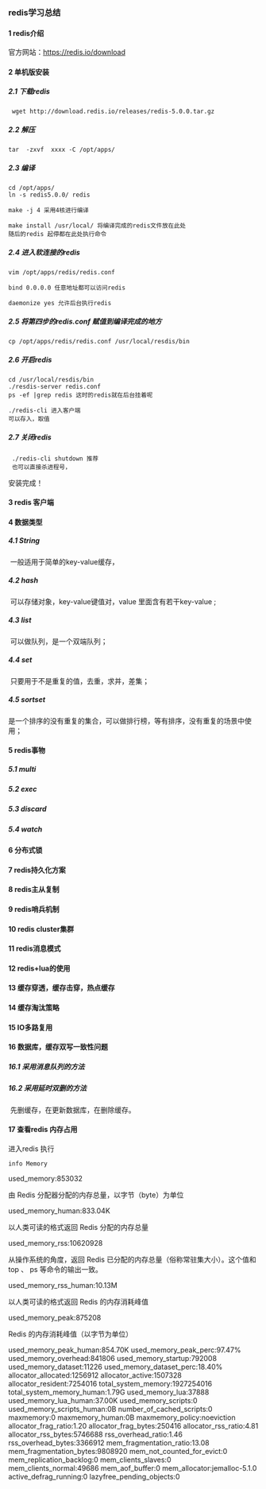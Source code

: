 ### redis学习总结

#### 1 redis介绍

官方网站：https://redis.io/download

#### 2 单机版安装

##### 2.1 下载redis

```shell
 wget http://download.redis.io/releases/redis-5.0.0.tar.gz
```

##### 2.2 解压

```shell
tar  -zxvf  xxxx -C /opt/apps/
```

##### 2.3 编译

```shell
cd /opt/apps/
ln -s redis5.0.0/ redis

make -j 4 采用4核进行编译

make install /usr/local/ 将编译完成的redis文件放在此处
随后的redis 起停都在此处执行命令

```

##### 2.4 进入软连接的redis

```shell
vim /opt/apps/redis/redis.conf

bind 0.0.0.0 任意地址都可以访问redis

daemonize yes 允许后台执行redis
```

##### 2.5  将第四步的redis.conf 赋值到编译完成的地方

```shell
cp /opt/apps/redis/redis.conf /usr/local/resdis/bin
```

##### 2.6  开启redis 

```shell
cd /usr/local/resdis/bin
./resdis-server redis.conf 
ps -ef |grep redis 这时的redis就在后台挂着呢

./redis-cli 进入客户端
可以存入，取值

```

##### 2.7 关闭redis

```shell
 ./redis-cli shutdown 推荐
 也可以直接杀进程号，
```

 安装完成！

#### 3 redis 客户端

#### 4 数据类型

##### 4.1 String

​	一般适用于简单的key-value缓存，

##### 4.2 hash

​	可以存储对象，key-value键值对，value 里面含有若干key-value ;	

##### 4.3 list

​	可以做队列，是一个双端队列；	

##### 4.4 set

​	只要用于不是重复的值，去重，求并，差集；

##### 4.5 sortset

​	是一个排序的没有重复的集合，可以做排行榜，等有排序，没有重复的场景中使用；

#### 5 redis事物

##### 5.1 multi

##### 5.2 exec

##### 5.3 discard

##### 5.4 watch

#### 6 分布式锁

#### 7 redis持久化方案

#### 8 redis主从复制

#### 9 redis哨兵机制

#### 10 redis cluster集群

#### 11 redis消息模式

#### 12 redis+lua的使用

#### 13 缓存穿透，缓存击穿，热点缓存

#### 14 缓存淘汰策略

#### 15 IO多路复用

#### 16 数据库，缓存双写一致性问题

##### 16.1 采用消息队列的方法

##### 16.2 采用延时双删的方法

​			先删缓存，在更新数据库，在删除缓存。



#### 17 查看redis 内存占用

进入redis 执行

```shell
info Memory
```

used_memory:853032

由 Redis 分配器分配的内存总量，以字节（byte）为单位

used_memory_human:833.04K

以人类可读的格式返回 Redis 分配的内存总量

used_memory_rss:10620928

从操作系统的角度，返回 Redis 已分配的内存总量（俗称常驻集大小）。这个值和 top 、 ps 等命令的输出一致。

used_memory_rss_human:10.13M

以人类可读的格式返回 Redis 的内存消耗峰值

used_memory_peak:875208

Redis 的内存消耗峰值（以字节为单位）

used_memory_peak_human:854.70K
used_memory_peak_perc:97.47%
used_memory_overhead:841806
used_memory_startup:792008
used_memory_dataset:11226
used_memory_dataset_perc:18.40%
allocator_allocated:1256912
allocator_active:1507328
allocator_resident:7254016
total_system_memory:1927254016
total_system_memory_human:1.79G
used_memory_lua:37888
used_memory_lua_human:37.00K
used_memory_scripts:0
used_memory_scripts_human:0B
number_of_cached_scripts:0
maxmemory:0
maxmemory_human:0B
maxmemory_policy:noeviction
allocator_frag_ratio:1.20
allocator_frag_bytes:250416
allocator_rss_ratio:4.81
allocator_rss_bytes:5746688
rss_overhead_ratio:1.46
rss_overhead_bytes:3366912
mem_fragmentation_ratio:13.08
mem_fragmentation_bytes:9808920
mem_not_counted_for_evict:0
mem_replication_backlog:0
mem_clients_slaves:0
mem_clients_normal:49686
mem_aof_buffer:0
mem_allocator:jemalloc-5.1.0
active_defrag_running:0
lazyfree_pending_objects:0

​			

